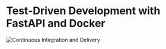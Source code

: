 # Test-Driven Development with FastAPI and Docker

![Continuous Integration and Delivery](https://github.com/SamirOmarov/TDD_Backend/workflows/Continuous%20Integration%20and%20Delivery/badge.svg?branch=master)